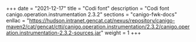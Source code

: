 +++
date        = "2021-12-17"
title       = "Codi font"
description = "Codi font canigo.operation.instrumentation 2.3.2"
sections    = "canigo-fwk-docs"
enllac		= "https://hudson.intranet.gencat.cat/nexus/repository/canigo-maven2/cat/gencat/ctti/canigo.operation.instrumentation/2.3.2/canigo.operation.instrumentation-2.3.2-sources.jar"
weight		= 1
+++
